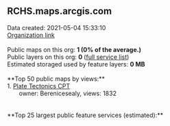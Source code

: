 <h2>RCHS.maps.arcgis.com</h2> Data created: 2021-05-04 15:33:10 <br /><a target='new' href='https://RCHS.maps.arcgis.com'>Organization link</a><br /><br />Public maps on this org: <b>1 (0% of the average.)</b><br />Public layers on this org: <b>0 </b>(<a target='new' href='https://services.arcgis.com/LtB92by3BnHj7Dhc/ArcGIS/rest/services'>full service list</a>)<br />Estimated storaged used by feature layers: <b>0 MB</b><br /><br />**Top 50 public maps by views:**<br />  1. <a target='new' href='https://www.arcgis.com/home/item.html?id=0794691b210340de88faaf68adb63aab'>Plate Tectonics CPT</a> <br />  &nbsp;&nbsp;&nbsp;&nbsp; &nbsp;&nbsp;owner: Berenicesealy, views: 1832<br /><br /><br />**Top 25 largest public feature services (estimated):**<br />
